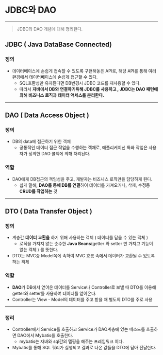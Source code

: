 # JDBC와  DAO

---

>JDBC와 DAO 개념에 대해 정리한다. 

## JDBC ( Java DataBase Connected)

### 정의

- 데이터베이스에 손쉽게 접속할 수 있도록 구현해놓은 API로, 해당 API를 통해 여러 환경에서 데이터베이스에 손쉽게 접근할 수 있다. 
  - SQL호환성만 유지된다면 DB변경시 JDBC 코드를 재사용할 수 있다. 
  - 따라서 **자바에서 DB와 연결하기위해 JDBC를 사용하고 , JDBC는 DAO 패턴에 의해 비즈니스 로직과 데이터 액세스를 분리한다.** 

---

## DAO ( Data Access Object ) 

### 정의

- DB의 data에 접근하기 위한 객체
  - 공통적인 데이터 접근 작업을 수행하는 객체로, 애플리케이션 특화 작업은 사용자가 정의한 DAO 콜백에 의해 처리된다. 


### 역할

- DAO에게 DB접근의 책임성을 주고, 개발자는 비즈니스 로직만을 담당하게 된다. 
  - 쉽게 말해, **DAO를 통해 DB를 연결**하여 데이터를 가져오거나, 삭제, 수정등 **CRUD를 작업하는** 것


---

## DTO ( Data Transfer Object )

### 정의

- 계층간 **데이터 교환을** 하기 위해 사용하는 객체 ( 데이터를 담을 수 있는 객체 )
  - 로직을 가지지 않는 순수한 **Java Beans**(getter 와 setter 만 가지고 기능이 없는 객체 ) 를 뜻한다. 
- DTO는 MVC중 Model쪽에 속하여 MVC 흐름 속에서 데이터가 교환될 수 있도록 하는 객체

### 역할

- **DAO**가 DB에서 얻어온 데이터를 Service나 Controller로 보낼 때 DTO를 이용해 getter와 setter를 사용하여 데이터를 얻어온다. 
- Controller는 View - Model의 데이터를 주고 받을 때 별도의 DTO를 주로 사용

---

### 정리

- Controller에서 Service를 호출하고 Service가 DAO계층에 있는 메소드를 호출하면 DAO에서 Mybatis를 호출한다.
  - mybatis는 자바와 sql간의 멥핑을 해주는 프레임워크 이다. 
- Mybatis를 통해 SQL 쿼리가 실행되고 결과로 나온 값들을 DTO에 담아 전달한다. 